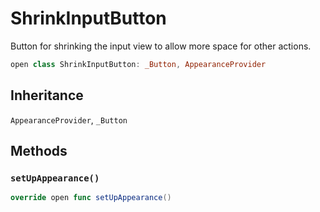 # ShrinkInputButton

Button for shrinking the input view to allow more space for other actions.

``` swift
open class ShrinkInputButton: _Button, AppearanceProvider 
```

## Inheritance

`AppearanceProvider`, `_Button`

## Methods

### `setUpAppearance()`

``` swift
override open func setUpAppearance() 
```

